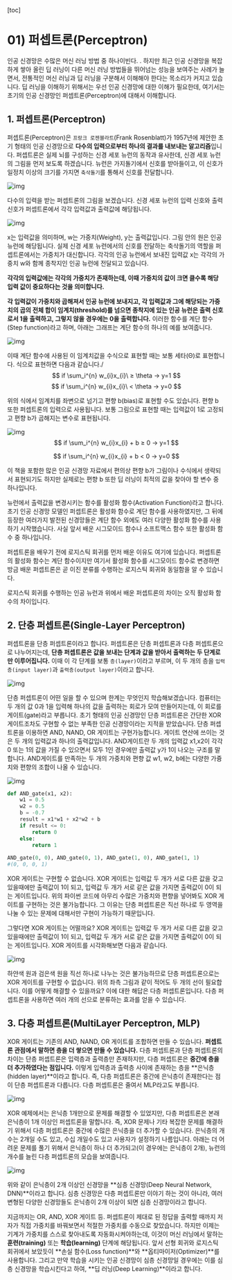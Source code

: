 [toc]

# 01) 퍼셉트론(Perceptron)

인공 신경망은 수많은 머신 러닝 방법 중 하나이빈다. . 하지만 최근 인공 신경망을 복잡하게 쌓아 올린 딥 러닝이 다른 머신 러닝 방법들을 뛰어넘는 성능을 보여주는 사례가 늘면서, 전통적인 머신 러닝과 딥 러닝을 구분해서 이해해야 한다는 목소리가 커지고 있습니다. 딥 러닝을 이해하기 위해서는 우선 인공 신경망에 대한 이해가 필요한데, 여기서는 초기의 인공 신경망인 퍼셉트론(Perceptron)에 대해서 이해합니다.

## **1. 퍼셉트론(Perceptron)**

퍼셉트론(Perceptron)은 `프랑크 로젠블라트`(Frank Rosenblatt)가 1957년에 제안한 초기 형태의 인공 신경망으로 **다수의 입력으로부터 하나의 결과를 내보내는 알고리즘**입니다. 퍼셉트론은 실제 뇌를 구성하는 신경 세포 뉴런의 동작과 유사한데, 신경 세포 뉴런의 그림을 먼저 보도록 하겠습니다. 뉴런은 가지돌기에서 신호를 받아들이고, 이 신호가 일정치 이상의 크기를 가지면 `축삭돌기`를 통해서 신호를 전달합니다.

![img](https://wikidocs.net/images/page/24958/%EB%89%B4%EB%9F%B0.PNG)

다수의 입력을 받는 퍼셉트론의 그림을 보겠습니다. 신경 세포 뉴런의 입력 신호와 출력 신호가 퍼셉트론에서 각각 입력값과 출력값에 해당됩니다.

![img](https://wikidocs.net/images/page/24958/%ED%8D%BC%EC%85%89%ED%8A%B8%EB%A1%A01.PNG)

x는 입력값을 의미하며, w는 가중치(Weight), y는 출력값입니다. 그림 안의 원은 인공 뉴런에 해당됩니다. 실제 신경 세포 뉴런에서의 신호를 전달하는 축삭돌기의 역할을 퍼셉트론에서는 가중치가 대신합니다. 각각의 인공 뉴런에서 보내진 입력값 x는 각각의 가중치 w와 함께 종착지인 인공 뉴런에 전달되고 있습니다.

**각각의 입력값에는 각각의 가중치가 존재하는데, 이때 가중치의 값이 크면 클수록 해당 입력 값이 중요하다는 것을 의미합니다.**

**각 입력값이 가중치와 곱해져서 인공 뉴런에 보내지고, 각 입력값과 그에 해당되는 가중치의 곱의 전체 합이 임계치(threshold)를 넘으면 종착지에 있는 인공 뉴런은 출력 신호로서 1을 출력하고, 그렇지 않을 경우에는 0을 출력합니다.** 이러한 함수를 계단 함수(Step function)라고 하며, 아래는 그래프는 계단 함수의 하나의 예를 보여줍니다.

![img](https://wikidocs.net/images/page/24987/step_function.PNG)

이때 계단 함수에 사용된 이 임계치값을 수식으로 표현할 때는 보통 세타(Θ)로 표현합니다. 식으로 표현하면 다음과 같습니다./
$$
if \sum_i^{n} w_{i}x_{i}\ ≥ \theta → y=1
$$
$$
if \sum_i^{n} w_{i}x_{i}\ < \theta → y=0
$$

위의 식에서 임계치를 좌변으로 넘기고 편향 b(bias)로 표현할 수도 있습니다. 편향 b 또한 퍼셉트론의 입력으로 사용됩니다. 보통 그림으로 표현할 때는 입력값이 1로 고정되고 편향 b가 곱해지는 변수로 표현됩니다.

![img](https://wikidocs.net/images/page/24958/%ED%8D%BC%EC%85%89%ED%8A%B8%EB%A1%A02.PNG)
$$
if \sum_i^{n} w_{i}x_{i} + b ≥ 0 → y=1
$$

$$
if \sum_i^{n} w_{i}x_{i} + b < 0 → y=0
$$

이 책을 포함한 많은 인공 신경망 자료에서 편의상 편향 b가 그림이나 수식에서 생략되서 표현되기도 하지만 실제로는 편향 b 또한 딥 러닝이 최적의 값을 찾아야 할 변수 중 하나입니다.

뉴런에서 출력값을 변경시키는 함수를 활성화 함수(Activation Function)라고 합니다. 초기 인공 신경망 모델인 퍼셉트론은 활성화 함수로 계단 함수를 사용하였지만, 그 뒤에 등장한 여러가지 발전된 신경망들은 계단 함수 외에도 여러 다양한 활성화 함수를 사용하기 시작했습니다. 사실 앞서 배운 시그모이드 함수나 소프트맥스 함수 또한 활성화 함수 중 하나입니다.

퍼셉트론을 배우기 전에 로지스틱 회귀를 먼저 배운 이유도 여기에 있습니다. 퍼셉트론의 활성화 함수는 계단 함수이지만 여기서 활성화 함수를 시그모이드 함수로 변경하면 방금 배운 퍼셉트론은 곧 이진 분류를 수행하는 로지스틱 회귀와 동일함을 알 수 있습니다.

 로지스틱 회귀를 수행하는 인공 뉴런과 위에서 배운 퍼셉트론의 차이는 오직 활성화 함수의 차이입니다.



## **2. 단층 퍼셉트론(Single-Layer Perceptron)**

퍼셉트론을 단층 퍼셉트론이라고 합니다. 퍼셉트론은 단층 퍼셉트론과 다층 퍼셉트론으로 나누어지는데, **단층 퍼셉트론은 값을 보내는 단계과 값을 받아서 출력하는 두 단계로만 이루어집니다.** 이때 이 각 단계를 보통 `층(layer)`이라고 부르며, 이 두 개의 층을 `입력층(input layer)`과 `출력층(output layer)`이라고 합니다.

![img](https://wikidocs.net/images/page/24958/%ED%8D%BC%EC%85%89%ED%8A%B8%EB%A1%A03.PNG)

단층 퍼셉트론이 어떤 일을 할 수 있으며 한계는 무엇인지 학습해보겠습니다. 컴퓨터는 두 개의 값 0과 1을 입력해 하나의 값을 출력하는 회로가 모여 만들어지는데, 이 회로를 게이트(gate)라고 부릅니다. 초기 형태의 인공 신경망인 단층 퍼셉트론은 간단한 XOR 게이트조차도 구현할 수 없는 부족한 인공 신경망이라는 지적을 받았습니다. 단층 퍼셉트론을 이용하면 AND, NAND, OR 게이트는 구현가능합니다. 게이트 연산에 쓰이는 것은 두 개의 입력값과 하나의 출력값입니다. AND게이트란 두 개의 입력값 x1,x2이 각각 0 또는 1의 값을 가질 수 있으면서 모두 1인 경우에만 출력값 y가 1이 나오는 구조를 말합니다.  AND게이트를 만족하는 두 개의 가중치와 편향 값 w1, w2, b에는 다양한 가즁치와 편향의 조합이 나올 수 있습니다.

![img](https://wikidocs.net/images/page/24958/andgate.PNG)

```python
def AND_gate(x1, x2):
    w1 = 0.5
    w2 = 0.5
    b = -0.7
    result = x1*w1 + x2*w2 + b
    if result <= 0:
        return 0
    else:
        return 1
    
AND_gate(0, 0), AND_gate(0, 1), AND_gate(1, 0), AND_gate(1, 1)
#(0, 0, 0, 1)
```

XOR 게이트는 구현할 수 없습니다. XOR 게이트는 입력값 두 개가 서로 다른 값을 갖고 있을때에만 출력값이 1이 되고, 입력값 두 개가 서로 같은 값을 가지면 출력값이 0이 되는 게이트입니다. 위의 파이썬 코드에 아무리 수많은 가중치와 편향을 넣어봐도 XOR 게이트를 구현하는 것은 불가능합니다. 그 이유는 단층 퍼셉트론은 직선 하나로 두 영역을 나눌 수 있는 문제에 대해서만 구현이 가능하기 때문입니다.

그렇다면 XOR 게이트는 어떨까요? XOR 게이트는 입력값 두 개가 서로 다른 값을 갖고 있을때에만 출력값이 1이 되고, 입력값 두 개가 서로 같은 값을 가지면 출력값이 0이 되는 게이트입니다. XOR 게이트를 시각화해보면 다음과 같습니다.

![img](https://wikidocs.net/images/page/24958/xorgraphandxorgate.PNG)

하얀색 원과 검은색 원을 직선 하나로 나누는 것은 불가능하므로 단층 퍼셉트론으로는 XOR 게이트를 구현할 수 없습니다. 위의 좌측 그림과 같이 적어도 두 개의 선이 필요합니다. 이를 어떻게 해결할 수 있을까요? 이에 대한 해답은 다층 퍼셉트론입니다. 다층 퍼셉트론을 사용하면 여러 개의 선으로 분류하는 효과를 얻을 수 있습니다.



## **3. 다층 퍼셉트론(MultiLayer Perceptron, MLP)**

XOR 게이트는 기존의 AND, NAND, OR 게이트를 조합하면 만들 수 있습니다. **퍼셉트론 관점에서 말하면 층을 더 쌓으면 만들 수 있습니다.** 다층 퍼셉트론과 단층 퍼셉트론의 차이는 단층 퍼셉트론은 입력층과 출력층만 존재하지만, 다층 퍼셉트론은 **중간에 층을 더 추가하였다는 점입니다.** 이렇게 입력층과 출력층 사이에 존재하는 층을 **은닉층(hidden layer)**이라고 합니다. 즉, 다층 퍼셉트론은 중간에 은닉층이 존재한다는 점이 단층 퍼셉트론과 다릅니다. 다층 퍼셉트론은 줄여서 MLP라고도 부릅니다.

![img](https://wikidocs.net/images/page/24958/perceptron_4image.jpg)

XOR 예제에서는 은닉층 1개만으로 문제를 해결할 수 있었지만, 다층 퍼셉트론은 본래 은닉층이 1개 이상인 퍼셉트론을 말합니다. 즉, XOR 문제나 기타 복잡한 문제를 해결하기 위해서 다층 퍼셉트론은 중간에 수많은 은닉층을 더 추가할 수 있습니다. 은닉층의 개수는 2개일 수도 있고, 수십 개일수도 있고 사용자가 설정하기 나름입니다. 아래는 더 어려운 문제를 풀기 위해서 은닉층이 하나 더 추가되고(이 경우에는 은닉층이 2개), 뉴런의 개수를 늘린 다층 퍼셉트론의 모습을 보여줍니다.

![img](https://wikidocs.net/images/page/24958/%EC%9E%85%EC%9D%80%EC%B8%B5.PNG)

위와 같이 은닉층이 2개 이상인 신경망을 **심층 신경망(Deep Neural Network, DNN)**이라고 합니다. 심층 신경망은 다층 퍼셉트론만 이야기 하는 것이 아니라, 여러 변형된 다양한 신경망들도 은닉층이 2개 이상이 되면 심층 신경망이라고 합니다.

지금까지는 OR, AND, XOR 게이트 등. 퍼셉트론이 제대로 된 정답을 출력할 때까지 저자가 직접 가중치를 바꿔보면서 적절한 가중치를 수동으로 찾았습니다. 하지만 이제는 기계가 가중치를 스스로 찾아내도록 자동화시켜야하는데, 이것이 머신 러닝에서 말하는 **훈련(training)** 또는 **학습(learning)** 단계에 해당됩니다. 앞서 선형 회귀와 로지스틱 회귀에서 보았듯이 **손실 함수(Loss function)**와 **옵티마이저(Optimizer)**를 사용합니다. 그리고 만약 학습을 시키는 인공 신경망이 심층 신경망일 경우에는 이를 심층 신경망을 학습시킨다고 하여, **딥 러닝(Deep Learning)**이라고 합니다.
